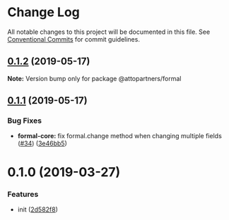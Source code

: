 # Change Log

All notable changes to this project will be documented in this file.
See [Conventional Commits](https://conventionalcommits.org) for commit guidelines.

## [0.1.2](https://github.com/kevinwolfcr/formal/compare/v0.1.1...v0.1.2) (2019-05-17)

**Note:** Version bump only for package @attopartners/formal





## [0.1.1](https://github.com/kevinwolfcr/formal/compare/v0.1.0...v0.1.1) (2019-05-17)


### Bug Fixes

* **formal-core:** fix formal.change method when changing multiple fields ([#34](https://github.com/kevinwolfcr/formal/issues/34)) ([3e46bb5](https://github.com/kevinwolfcr/formal/commit/3e46bb5))





# 0.1.0 (2019-03-27)

### Features

- init ([2d582f8](https://github.com/kevinwolfcr/formal/commit/2d582f8))
